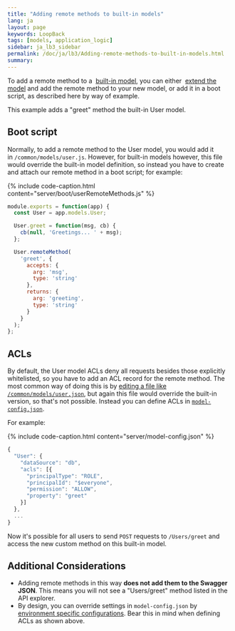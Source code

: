 ```yaml
---
title: "Adding remote methods to built-in models"
lang: ja
layout: page
keywords: LoopBack
tags: [models, application_logic]
sidebar: ja_lb3_sidebar
permalink: /doc/ja/lb3/Adding-remote-methods-to-built-in-models.html
summary:
---
```


To add a remote method to a 
[built-in model](Using-built-in-models.html), you can either 
[extend the model](Extending-built-in-models.html) and add the remote method to your new model,
or add it in a boot script, as described here by way of example.

This example adds a "greet" method the built-in User model.

## Boot script

Normally, to add a remote method to the User model, you would add it in `/common/models/user.js`.
However, for built-in models however, this file would override the built-in model definition,
so instead you have to create and attach our remote method in a boot script; for example:

{% include code-caption.html content="server/boot/userRemoteMethods.js" %}
```javascript
module.exports = function(app) {
  const User = app.models.User;

  User.greet = function(msg, cb) {
    cb(null, 'Greetings... ' + msg);
  };

  User.remoteMethod(
    'greet', {
      accepts: {
        arg: 'msg',
        type: 'string'
      },
      returns: {
        arg: 'greeting',
        type: 'string'
      }
    }
  );
};
```

## ACLs

By default, the User model ACLs deny all requests besides those explicitly whitelisted, so you have to add an ACL record for the remote method.
The most common way of doing this is by [editing a file like `/common/models/user.json`](Controlling-data-access.html),
but again this file would override the built-in version, so that's not possible.
Instead you can define ACLs in [`model-config.json`](model-config.json.html).

For example:

{% include code-caption.html content="server/model-config.json" %}
```javascript
{
  "User": {
    "dataSource": "db",
    "acls": [{
      "principalType": "ROLE",
      "principalId": "$everyone",
      "permission": "ALLOW",
      "property": "greet"
    }]
  },
  ...
}
```

Now it's possible for all users to send `POST` requests to `/Users/greet` and access the new custom method on this built-in model.

## Additional Considerations

* Adding remote methods in this way **does not add them to the Swagger JSON**.
  This means you will not see a "Users/greet" method listed in the API explorer.
* By design, you can override settings in `model-config.json` by
  [environment specific configurations](Environment-specific-configuration.html).
  Bear this in mind when defining ACLs as shown above.
